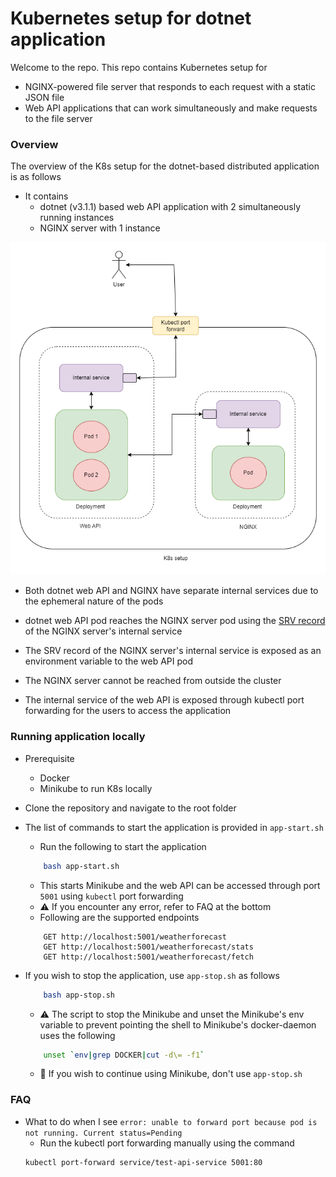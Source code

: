 # Kubernetes setup for dotnet application

Welcome to the repo. This repo contains Kubernetes setup for

- NGINX-powered file server that responds to each request with a static JSON file
- Web API applications that can work simultaneously and make requests to the file server

### Overview
The overview of the K8s setup for the dotnet-based distributed application is as follows

- It contains
    - dotnet (v3.1.1) based web API application with 2 simultaneously running instances
    - NGINX server with 1 instance

![Overview](images/Overview.png)

- Both dotnet web API and NGINX have separate internal services due to the ephemeral nature of the pods

- dotnet web API pod reaches the NGINX server pod using the [SRV record](https://kubernetes.io/docs/concepts/services-networking/dns-pod-service/#srv-records) of the NGINX server's internal service

- The SRV record of the NGINX server's internal service is exposed as an environment variable to the web API pod

- The NGINX server cannot be reached from outside the cluster

- The internal service of the web API is exposed through kubectl port forwarding for the users to access the application


### Running application locally

- Prerequisite
    - Docker
    - Minikube to run K8s locally

- Clone the repository and navigate to the root folder

- The list of commands to start the application is provided in `app-start.sh`
    - Run the following to start the application
    ```bash
        bash app-start.sh
    ```
    - This starts Minikube and the web API can be accessed through port `5001` using `kubectl` port forwarding
    - ⚠️ If you encounter any error, refer to FAQ at the bottom
    - Following are the supported endpoints
    ```
        GET http://localhost:5001/weatherforecast
        GET http://localhost:5001/weatherforecast/stats
        GET http://localhost:5001/weatherforecast/fetch
    ```

- If you wish to stop the application, use `app-stop.sh` as follows
    ```bash
        bash app-stop.sh
    ```
    - ⚠️ The script to stop the Minikube and unset the Minikube's env variable to prevent pointing the shell to Minikube's docker-daemon uses the following
    ```bash
        unset `env|grep DOCKER|cut -d\= -f1`
    ```
    - 🛑 If you wish to continue using Minikube, don't use `app-stop.sh`

### FAQ

- What to do when I see `error: unable to forward port because pod is not running. Current status=Pending`
    - Run the kubectl port forwarding manually using the command 
    ```sh 
    kubectl port-forward service/test-api-service 5001:80
    ```

